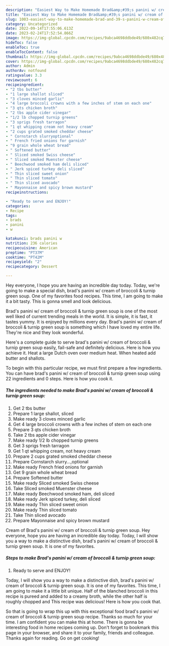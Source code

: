 ```yaml
---
description: "Easiest Way to Make Homemade Brad&amp;#39;s panini w/ cream of broccoli &amp;amp; turnip green soup"
title: "Easiest Way to Make Homemade Brad&amp;#39;s panini w/ cream of broccoli &amp;amp; turnip green soup"
slug: 1003-easiest-way-to-make-homemade-brad-and-39-s-panini-w-cream-of-broccoli-and-amp-turnip-green-soup
category: Uncategorized
date: 2022-09-14T17:55:06.613Z
date: 2023-02-24T17:52:54.866Z
image: https://img-global.cpcdn.com/recipes/9abca4698ddbde49/680x482cq70/brads-panini-w-cream-of-broccoli-turnip-green-soup-recipe-main-photo.jpg
hideToc: false
enableToc: true
enableTocContent: false
thumbnail: https://img-global.cpcdn.com/recipes/9abca4698ddbde49/680x482cq70/brads-panini-w-cream-of-broccoli-turnip-green-soup-recipe-main-photo.jpg
cover: https://img-global.cpcdn.com/recipes/9abca4698ddbde49/680x482cq70/brads-panini-w-cream-of-broccoli-turnip-green-soup-recipe-main-photo.jpg
author: Admin
authorAv: notfound
ratingvalue: 3.3
reviewcount: 6
recipeingredient:
- "2 tbs butter"
- "1 large shallot sliced"
- "3 cloves minced garlic"
- "4 large broccoli crowns with a few inches of stem on each one"
- "3 qts chicken broth"
- "2 tbs apple cider vinegar"
- "1/2 lb chopped turnip greens"
- "3 sprigs fresh tarragon"
- "1 qt whipping cream not heavy cream"
- "2 cups grated smoked cheddar cheese"
- " Cornstarch slurryoptional"
- " French fried onions for garnish"
- "9 grain whole wheat bread"
- " Softened butter"
- " Sliced smoked Swiss cheese"
- " Sliced smoked Muenster cheese"
- " Beechwood smoked ham deli sliced"
- " Jerk spiced turkey deli sliced"
- " Thin sliced sweet onion"
- " Thin sliced tomato"
- " Thin sliced avocado"
- " Mayonnaise and spicy brown mustard"
recipeinstructions:

- "Ready to serve and ENJOY!"
categories:
- Recipe
tags:
- brads
- panini
- w

katakunci: brads panini w 
nutrition: 236 calories
recipecuisine: American
preptime: "PT37M"
cooktime: "PT42M"
recipeyield: "2"
recipecategory: Dessert

---
```



Hey everyone, I hope you are having an incredible day today. Today, we're going to make a special dish, brad&#39;s panini w/ cream of broccoli &amp; turnip green soup. One of my favorites food recipes. This time, I am going to make it a bit tasty. This is gonna smell and look delicious.

Brad&#39;s panini w/ cream of broccoli &amp; turnip green soup is one of the most well liked of current trending meals in the world. It is simple, it is fast, it tastes yummy. It is enjoyed by millions every day. Brad&#39;s panini w/ cream of broccoli &amp; turnip green soup is something which I have loved my entire life. They're nice and they look wonderful.

Here&#39;s a complete guide to serve brad&#39;s panini w/ cream of broccoli &amp; turnip green soup easily, fail-safe and definitely delicious. Here is how you achieve it. Heat a large Dutch oven over medium heat. When heated add butter and shallots.


To begin with this particular recipe, we must first prepare a few ingredients. You can have brad&#39;s panini w/ cream of broccoli &amp; turnip green soup using 22 ingredients and 0 steps. Here is how you cook it.

<!--inarticleads1-->

##### The ingredients needed to make Brad&#39;s panini w/ cream of broccoli &amp; turnip green soup:

1. Get 2 tbs butter
1. Prepare 1 large shallot, sliced
1. Make ready 3 cloves minced garlic
1. Get 4 large broccoli crowns with a few inches of stem on each one
1. Prepare 3 qts chicken broth
1. Take 2 tbs apple cider vinegar
1. Make ready 1/2 lb chopped turnip greens
1. Get 3 sprigs fresh tarragon
1. Get 1 qt whipping cream, not heavy cream
1. Prepare 2 cups grated smoked cheddar cheese
1. Prepare  Cornstarch slurry...,optional
1. Make ready  French fried onions for garnish
1. Get 9 grain whole wheat bread
1. Prepare  Softened butter
1. Make ready  Sliced smoked Swiss cheese
1. Take  Sliced smoked Muenster cheese
1. Make ready  Beechwood smoked ham, deli sliced
1. Make ready  Jerk spiced turkey, deli sliced
1. Make ready  Thin sliced sweet onion
1. Make ready  Thin sliced tomato
1. Take  Thin sliced avocado
1. Prepare  Mayonnaise and spicy brown mustard


Cream of Brad&#39;s panini w/ cream of broccoli &amp; turnip green soup. Hey everyone, hope you are having an incredible day today. Today, I will show you a way to make a distinctive dish, brad&#39;s panini w/ cream of broccoli &amp; turnip green soup. It is one of my favorites. 

<!--inarticleads2-->

##### Steps to make Brad&#39;s panini w/ cream of broccoli &amp; turnip green soup:


1. Ready to serve and ENJOY!

Today, I will show you a way to make a distinctive dish, brad&#39;s panini w/ cream of broccoli &amp; turnip green soup. It is one of my favorites. This time, I am going to make it a little bit unique. Half of the blanched broccoli in this recipe is pureed and added to a creamy broth, while the other half is roughly chopped and This recipe was delicious! Here is how you cook that. 

So that is going to wrap this up with this exceptional food brad&#39;s panini w/ cream of broccoli &amp; turnip green soup recipe. Thanks so much for your time. I am confident you can make this at home. There is gonna be interesting food in home recipes coming up. Don't forget to bookmark this page in your browser, and share it to your family, friends and colleague. Thanks again for reading. Go on get cooking!
